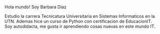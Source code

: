 Hola mundo! Soy Barbara Diaz

Estudio la carrera Tecnicatura Universitaria en Sistemas Informaticos en la UTN. Ademas hice un curso de Python con certificacion de EducacionIT.
Soy autodidacta, me gusta ir aprendiendo cosas nuevas en este mundo IT.
